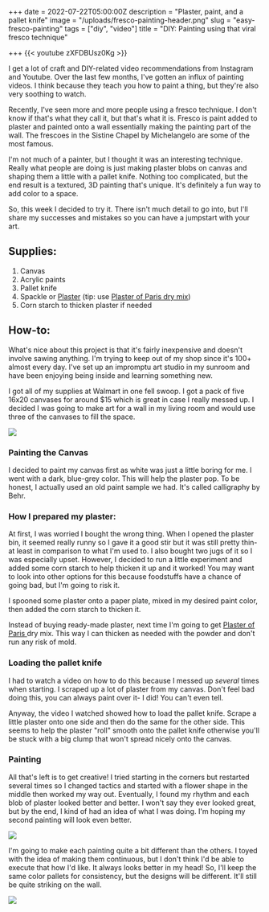 
+++
date = 2022-07-22T05:00:00Z
description = "Plaster, paint, and a pallet knife"
image = "/uploads/fresco-painting-header.png"
slug = "easy-fresco-painting"
tags = ["diy", "video"]
title = "DIY: Painting using that viral fresco technique"

+++
{{< youtube zXFDBUsz0Kg >}}

I get a lot of craft and DIY-related video recommendations from Instagram and Youtube. Over the last few months, I've gotten an influx of painting videos. I think because they teach you how to paint a thing, but they're also very soothing to watch.

Recently, I've seen more and more people using a fresco technique. I don't know if that's what they call it, but that's what it is. Fresco is paint added to plaster and painted onto a wall essentially making the painting part of the wall. The frescoes in the Sistine Chapel by Michelangelo are some of the most famous.

I'm not much of a painter, but I thought it was an interesting technique. Really what people are doing is just making plaster blobs on canvas and shaping them a little with a pallet knife. Nothing too complicated, but the end result is a textured, 3D painting that's unique. It's definitely a fun way to add color to a space.

So, this week I decided to try it. There isn't much detail to go into, but I'll share my successes and mistakes so you can have a jumpstart with your art.

## Supplies:

1. Canvas
2. Acrylic paints
3. Pallet knife
4. Spackle or [Plaster](https://www.walmart.com/ip/DAP-Patching-Plaster-32-oz/17243999) (tip: use [Plaster of Paris dry mix](https://www.lowes.com/pd/DAP-8-lb-Plaster-of-Paris/1002997942?cm_mmc=shp-_-c-_-prd-_-pnt-_-ggl-_-LIA_PNT_221_Glue-Adhesives-Caulk-Repair-_-1002997942-_-local-_-0-_-0&ds_rl=1286981&gclid=Cj0KCQjwlemWBhDUARIsAFp1rLXhzeMo63_PdYfMPOdiclVj95tevREa6CvooCXBeXsZKC_7iQKeFuQaAlIeEALw_wcB&gclsrc=aw.ds))
5. Corn starch to thicken plaster if needed

## How-to:

What's nice about this project is that it's fairly inexpensive and doesn't involve sawing anything. I'm trying to keep out of my shop since it's 100+ almost every day. I've set up an impromptu art studio in my sunroom and have been enjoying being inside and learning something new.

I got all of my supplies at Walmart in one fell swoop. I got a pack of five 16x20 canvases for around $15 which is great in case I really messed up. I decided I was going to make art for a wall in my living room and would use three of the canvases to fill the space.

![](/uploads/paints.jpg)

### Painting the Canvas

I decided to paint my canvas first as white was just a little boring for me. I went with a dark, blue-grey color. This will help the plaster pop. To be honest, I actually used an old paint sample we had. It's called calligraphy by Behr.

### How I prepared my plaster:

At first, I was worried I bought the wrong thing. When I opened the plaster bin, it seemed really runny so I gave it a good stir but it was still pretty thin- at least in comparison to what I'm used to. I also bought two jugs of it so I was especially upset. However, I decided to run a little experiment and added some corn starch to help thicken it up and it worked! You may want to look into other options for this because foodstuffs have a chance of going bad, but I'm going to risk it.

I spooned some plaster onto a paper plate, mixed in my desired paint color, then added the corn starch to thicken it.

Instead of buying ready-made plaster, next time I'm going to get [Plaster of Paris ](https://www.lowes.com/pd/DAP-8-lb-Plaster-of-Paris/1002997942?cm_mmc=shp-_-c-_-prd-_-pnt-_-ggl-_-LIA_PNT_221_Glue-Adhesives-Caulk-Repair-_-1002997942-_-local-_-0-_-0&ds_rl=1286981&gclid=Cj0KCQjwlemWBhDUARIsAFp1rLXhzeMo63_PdYfMPOdiclVj95tevREa6CvooCXBeXsZKC_7iQKeFuQaAlIeEALw_wcB&gclsrc=aw.ds)dry mix. This way I can thicken as needed with the powder and don't run any risk of mold.

### Loading the pallet knife

I had to watch a video on how to do this because I messed up _several_ times when starting. I scraped up a lot of plaster from my canvas. Don't feel bad doing this, you can always paint over it- I did! You can't even tell.

Anyway, the video I watched showed how to load the pallet knife. Scrape a little plaster onto one side and then do the same for the other side. This seems to help the plaster "roll" smooth onto the pallet knife otherwise you'll be stuck with a big clump that won't spread nicely onto the canvas.

### Painting

All that's left is to get creative! I tried starting in the corners but restarted several times so I changed tactics and started with a flower shape in the middle then worked my way out. Eventually, I found my rhythm and each blob of plaster looked better and better. I won't say they ever looked great, but by the end, I kind of had an idea of what I was doing. I'm hoping my second painting will look even better.

![](/uploads/close-up-fresco-plaster.jpg)

I'm going to make each painting quite a bit different than the others. I toyed with the idea of making them continuous, but I don't think I'd be able to execute that how I'd like. It always looks better in my head! So, I'll keep the same color pallets for consistency, but the designs will be different. It'll still be quite striking on the wall.

![](/uploads/two-paintings.jpg)
